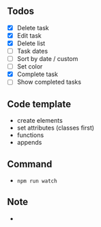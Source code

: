 ## Todos
- [x] Delete task
- [x] Edit task
- [x] Delete list
- [ ] Task dates
- [ ] Sort by date / custom
- [ ] Set color
- [x] Complete task
- [ ] Show completed tasks

## Code template
- create elements
- set attributes (classes first)
- functions
- appends

## Command
- `npm run watch`

## Note
- 